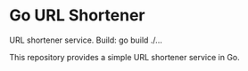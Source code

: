 # Go URL Shortener

URL shortener service. Build: go build ./...

This repository provides a simple URL shortener service in Go.